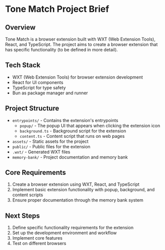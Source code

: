 # Tone Match Project Brief

## Overview

Tone Match is a browser extension built with WXT (Web Extension Tools), React, and TypeScript. The project aims to create a browser extension that has specific functionality (to be defined in more detail).

## Tech Stack

- WXT (Web Extension Tools) for browser extension development
- React for UI components
- TypeScript for type safety
- Bun as package manager and runner

## Project Structure

- `entrypoints/` - Contains the extension's entrypoints
  - `popup/` - The popup UI that appears when clicking the extension icon
  - `background.ts` - Background script for the extension
  - `content.ts` - Content script that runs on web pages
- `assets/` - Static assets for the project
- `public/` - Public files for the extension
- `.wxt/` - Generated WXT files
- `memory-bank/` - Project documentation and memory bank

## Core Requirements

1. Create a browser extension using WXT, React, and TypeScript
2. Implement basic extension functionality with popup, background, and content scripts
3. Ensure proper documentation through the memory bank system

## Next Steps

1. Define specific functionality requirements for the extension
2. Set up the development environment and workflow
3. Implement core features
4. Test on different browsers
